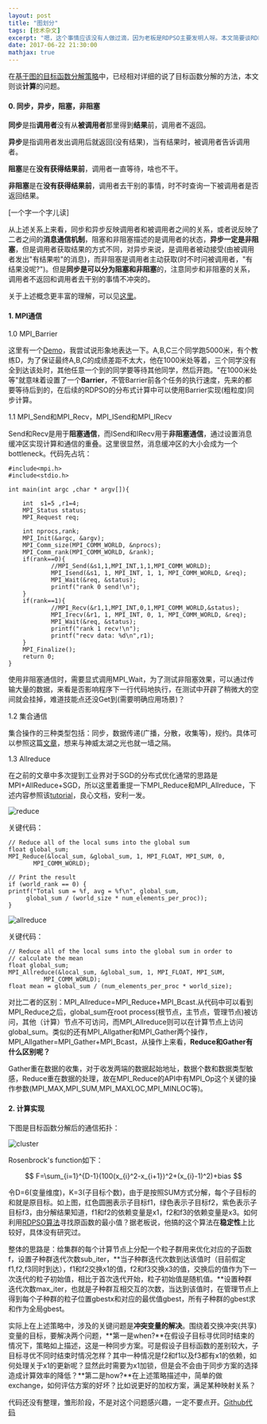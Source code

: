 ```yaml
---
layout: post
title: "图划分"
tags: [技术杂文]
excerpt: "嗯，这个事情应该没有人做过滴，因为老板是RDPSO主要发明人呀。本文简要谈RDPSO的加速计算，主要涉及MPI的通信函数梳理和一些基本且重要的概念。"
date: 2017-06-22 21:30:00
mathjax: true
---
```

<script type="text/javascript" src="http://cdn.mathjax.org/mathjax/latest/MathJax.js?config=default"></script>

在[基于图的目标函数分解策略](https://zhpmatrix.github.io/2017/06/14/graph-partitioning/)中，已经相对详细的说了目标函数分解的方法，本文则谈**计算**的问题。

#### 0. 同步，异步，阻塞，非阻塞

**同步**是指**调用者**没有从**被调用者**那里得到**结果**前，调用者不返回。

**异步**是指调用者发出调用后就返回(没有结果)，当有结果时，被调用者告诉调用者。

**阻塞**是在**没有获得结果前**，调用者一直等待，啥也不干。

**非阻塞**是在**没有获得结果前**，调用者去干别的事情，时不时查询一下被调用者是否返回结果。

[一个字一个字儿读]

从上述关系上来看，同步和异步反映调用者和被调用者之间的关系，或者说反映了二者之间的**消息通信机制**，阻塞和非阻塞描述的是调用者的状态，**异步一定是非阻塞**，但是调用者获取结果的方式不同，对异步来说，是调用者被动接受(由被调用者发出"有结果啦"的消息)，而非阻塞是调用者主动获取(时不时问被调用者，"有结果没呢?")。但是**同步是可以分为阻塞和非阻塞**的，注意同步和非阻塞的关系，调用者不返回和调用者去干别的事情不冲突的。

关于上述概念更丰富的理解，可以见[这里](https://www.zhihu.com/question/19732473)。


#### 1. MPI通信


1.0 MPI_Barrier

这里有一个[Demo](http://blog.csdn.net/u014247371/article/details/26958469)，我尝试说形象地表达一下。A,B,C三个同学跑5000米，有个教练D，为了保证最终A,B,C的成绩差距不太大，他在1000米处等着，三个同学没有全到达该处时，其他任意一个到的同学要等待其他同学，然后开跑。"在1000米处等"就意味着设置了一个**Barrier**，不管Barrier前各个任务的执行速度，先来的都要等待后到的，在后续的RDPSO的分布式计算中可以使用Barrier实现(粗粒度)同步计算。

1.1 MPI_Send和MPI_Recv，MPI_ISend和MPI_IRecv

Send和Recv是用于**阻塞通信**，而ISend和IRecv用于**非阻塞通信**，通过设置消息缓冲区实现计算和通信的重叠。这里很显然，消息缓冲区的大小会成为一个bottleneck。代码先占坑：

    #include<mpi.h>  
    #include<stdio.h>  

    int main(int argc ,char * argv[]){  
    
        int  s1=5 ,r1=4;  
        MPI_Status status;  
        MPI_Request req;  
  
        int nprocs,rank;  
        MPI_Init(&argc, &argv);  
        MPI_Comm_size(MPI_COMM_WORLD, &nprocs);  
        MPI_Comm_rank(MPI_COMM_WORLD, &rank);  
        if(rank==0){  
                //MPI_Send(&s1,1,MPI_INT,1,1,MPI_COMM_WORLD);  
                MPI_Isend(&s1, 1, MPI_INT, 1, 1, MPI_COMM_WORLD, &req);  
                MPI_Wait(&req, &status);
                printf("rank 0 send!\n");   
        }  
        if(rank==1){  
                //MPI_Recv(&r1,1,MPI_INT,0,1,MPI_COMM_WORLD,&status);  
                MPI_Irecv(&r1, 1, MPI_INT, 0, 1, MPI_COMM_WORLD, &req);
                MPI_Wait(&req, &status);  
                printf("rank 1 recv!\n"); 
                printf("recv data: %d\n",r1);
        }
        MPI_Finalize();  
        return 0;  
    }

使用非阻塞通信时，需要显式调用MPI_Wait，为了测试非阻塞效果，可以通过传输大量的数据，来看是否影响程序下一行代码地执行，在测试中开辟了稍微大的空间就会挂掉，难道技能点还没Get到(需要明确应用场景)？



1.2 集合通信

集合操作的三种类型包括：同步，数据传递(广播，分散，收集等)，规约。具体可以参照这篇[文章](http://blog.csdn.net/miaohongyu1/article/details/21093913)，想来与神威太湖之光也就一墙之隔。

1.3 Allreduce

在之前的文章中多次提到工业界对于SGD的分布式优化通常的思路是MPI+AllReduce+SGD，所以这里着重提一下MPI_Reduce和MPI_Allreduce，下述内容参照该[tutorial](http://mpitutorial.com/tutorials/mpi-reduce-and-allreduce/)，良心文档，安利一发。

![reduce](http://mpitutorial.com/tutorials/mpi-reduce-and-allreduce/mpi_reduce_2.png)

关键代码：

    // Reduce all of the local sums into the global sum
    float global_sum;
    MPI_Reduce(&local_sum, &global_sum, 1, MPI_FLOAT, MPI_SUM, 0,
           MPI_COMM_WORLD);

    // Print the result
    if (world_rank == 0) {
    printf("Total sum = %f, avg = %f\n", global_sum,
         global_sum / (world_size * num_elements_per_proc));
    }

![allreduce](http://mpitutorial.com/tutorials/mpi-reduce-and-allreduce/mpi_allreduce_1.png)

关键代码：

    // Reduce all of the local sums into the global sum in order to
    // calculate the mean
    float global_sum;
    MPI_Allreduce(&local_sum, &global_sum, 1, MPI_FLOAT, MPI_SUM,
              MPI_COMM_WORLD);
    float mean = global_sum / (num_elements_per_proc * world_size);

对比二者的区别：MPI_Allreduce=MPI_Reduce+MPI_Bcast.从代码中可以看到MPI_Reduce之后，global_sum在root process(根节点，主节点，管理节点)被访问，其他（计算）节点不可访问，而MPI_Allreduce则可以在计算节点上访问global_sum。类似的还有MPI_Allgather和MPI_Gather两个操作，MPI_Allgather=MPI_Gather+MPI_Bcast，从操作上来看，**Reduce和Gather有什么区别呢？**

Gather重在数据的收集，对于收发两端的数据起始地址，数据个数和数据类型敏感，Reduce重在数据的处理，故在MPI_Reduce的API中有MPI_Op这个关键的操作参数(MPI_MAX,MPI_SUM,MPI_MAXLOC,MPI_MINLOC等)。

#### 2. 计算实现

下图是目标函数分解后的通信拓扑：

![cluster](http://wx3.sinaimg.cn/mw690/aba7d18bgy1fgu9z90slnj20e00d8gml.jpg)

Rosenbrock's function如下：

$$
   F=\sum_{i=1}^{D-1}(100(x_{i}^2-x_{i+1})^2+(x_{i}-1)^2)+bias
$$

令D=6(变量维度)，K=3(子目标个数)，由于是按照SUM方式分解，每个子目标的和就是原目标。如上图，红色圆圈表示子目标f1，绿色表示子目标f2，紫色表示子目标f3，由分解结果知道，f1和f2的依赖变量是x1，f2和f3的依赖变量是x3。如何利用[RDPSO算法](https://bmcbioinformatics.biomedcentral.com/articles/10.1186/1471-2105-15-S6-S1)寻找原函数的最小值？据老板说，他搞的这个算法在**稳定性**上比较好，具体没有研究过。

整体的思路是：给集群的每个计算节点上分配一个粒子群用来优化对应的子函数f，设置子种群迭代次数sub_iter，**当子种群迭代次数到达该值时（目前假定f1,f2,f3同时到达），f1和f2交换x1的值，f2和f3交换x3的值，交换后的值作为下一次迭代的粒子初始值，相比于首次迭代开始，粒子初始值是随机值。**设置种群迭代次数max_iter，也就是子种群互相交互的次数，当达到该值时，在管理节点上得到每个子种群的粒子位置gbestx和对应的最优值gbest，所有子种群的gbest求和作为全局gbest。

实际上在上述策略中，涉及的关键问题是**冲突变量的解决**。围绕着交换冲突(共享)变量的目标，要解决两个问题，**第一是when?**在假设子目标寻优同时结束的情况下，策略如上描述，这是一种同步方案。可是假设子目标函数的差别较大，子目标寻优不同时结束时情况怎样？其中一种情况是f2和f1以及f3都有x1的依赖，如何处理关于x1的更新呢？显然此时需要为x1加锁，但是会不会由于同步方案的选择造成计算效率的降低？**第二是how?**在上述策略描述中，简单的做exchange，如何评估方案的好坏？比如说更好的加权方案，满足某种映射关系？

代码还没有整理，雏形阶段，不是对这个问题感兴趣，一定不要点开。[Github代码](https://github.com/zhpmatrix/metis)





















